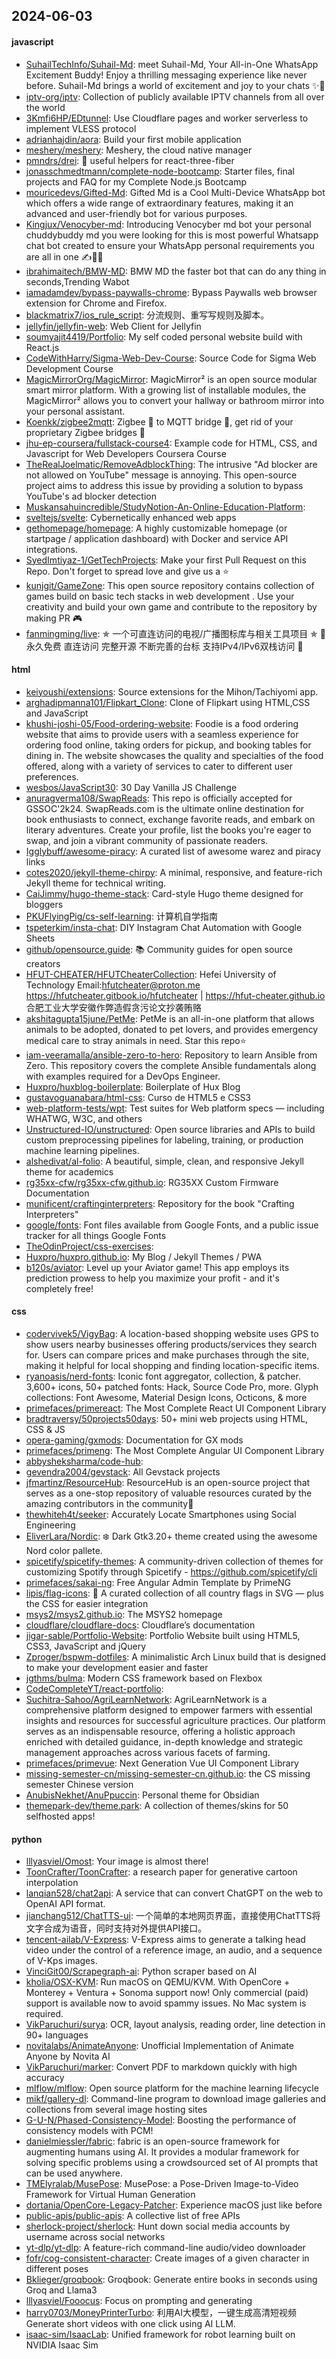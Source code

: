 ## 2024-06-03

#### javascript
* [SuhailTechInfo/Suhail-Md](https://github.com/SuhailTechInfo/Suhail-Md): meet Suhail-Md, Your All-in-One WhatsApp Excitement Buddy! Enjoy a thrilling messaging experience like never before. Suhail-Md brings a world of excitement and joy to your chats ✨🤖
* [iptv-org/iptv](https://github.com/iptv-org/iptv): Collection of publicly available IPTV channels from all over the world
* [3Kmfi6HP/EDtunnel](https://github.com/3Kmfi6HP/EDtunnel): Use Cloudflare pages and worker serverless to implement VLESS protocol
* [adrianhajdin/aora](https://github.com/adrianhajdin/aora): Build your first mobile application
* [meshery/meshery](https://github.com/meshery/meshery): Meshery, the cloud native manager
* [pmndrs/drei](https://github.com/pmndrs/drei): 🥉 useful helpers for react-three-fiber
* [jonasschmedtmann/complete-node-bootcamp](https://github.com/jonasschmedtmann/complete-node-bootcamp): Starter files, final projects and FAQ for my Complete Node.js Bootcamp
* [mouricedevs/Gifted-Md](https://github.com/mouricedevs/Gifted-Md): Gifted Md is a Cool Multi-Device WhatsApp bot which offers a wide range of extraordinary features, making it an advanced and user-friendly bot for various purposes.
* [Kingjux/Venocyber-md](https://github.com/Kingjux/Venocyber-md): Introducing Venocyber md bot your personal chuddybuddy md you were looking for this is most powerful Whatsapp chat bot created to ensure your WhatsApp personal requirements you are all in one ✍️👋👋
* [ibrahimaitech/BMW-MD](https://github.com/ibrahimaitech/BMW-MD): BMW MD the faster bot that can do any thing in seconds,Trending Wabot
* [iamadamdev/bypass-paywalls-chrome](https://github.com/iamadamdev/bypass-paywalls-chrome): Bypass Paywalls web browser extension for Chrome and Firefox.
* [blackmatrix7/ios_rule_script](https://github.com/blackmatrix7/ios_rule_script): 分流规则、重写写规则及脚本。
* [jellyfin/jellyfin-web](https://github.com/jellyfin/jellyfin-web): Web Client for Jellyfin
* [soumyajit4419/Portfolio](https://github.com/soumyajit4419/Portfolio): My self coded personal website build with React.js
* [CodeWithHarry/Sigma-Web-Dev-Course](https://github.com/CodeWithHarry/Sigma-Web-Dev-Course): Source Code for Sigma Web Development Course
* [MagicMirrorOrg/MagicMirror](https://github.com/MagicMirrorOrg/MagicMirror): MagicMirror² is an open source modular smart mirror platform. With a growing list of installable modules, the MagicMirror² allows you to convert your hallway or bathroom mirror into your personal assistant.
* [Koenkk/zigbee2mqtt](https://github.com/Koenkk/zigbee2mqtt): Zigbee 🐝 to MQTT bridge 🌉, get rid of your proprietary Zigbee bridges 🔨
* [jhu-ep-coursera/fullstack-course4](https://github.com/jhu-ep-coursera/fullstack-course4): Example code for HTML, CSS, and Javascript for Web Developers Coursera Course
* [TheRealJoelmatic/RemoveAdblockThing](https://github.com/TheRealJoelmatic/RemoveAdblockThing): The intrusive "Ad blocker are not allowed on YouTube" message is annoying. This open-source project aims to address this issue by providing a solution to bypass YouTube's ad blocker detection
* [Muskansahuincredible/StudyNotion-An-Online-Education-Platform](https://github.com/Muskansahuincredible/StudyNotion-An-Online-Education-Platform): 
* [sveltejs/svelte](https://github.com/sveltejs/svelte): Cybernetically enhanced web apps
* [gethomepage/homepage](https://github.com/gethomepage/homepage): A highly customizable homepage (or startpage / application dashboard) with Docker and service API integrations.
* [SyedImtiyaz-1/GetTechProjects](https://github.com/SyedImtiyaz-1/GetTechProjects): Make your first Pull Request on this Repo. Don't forget to spread love and give us a ⭐️
* [kunjgit/GameZone](https://github.com/kunjgit/GameZone): This open source repository contains collection of games build on basic tech stacks in web development . Use your creativity and build your own game and contribute to the repository by making PR 🎮
* [fanmingming/live](https://github.com/fanmingming/live): ✯ 一个可直连访问的电视/广播图标库与相关工具项目 ✯ 🔕 永久免费 直连访问 完整开源 不断完善的台标 支持IPv4/IPv6双栈访问 🔕

#### html
* [keiyoushi/extensions](https://github.com/keiyoushi/extensions): Source extensions for the Mihon/Tachiyomi app.
* [arghadipmanna101/Flipkart_Clone](https://github.com/arghadipmanna101/Flipkart_Clone): Clone of Flipkart using HTML,CSS and JavaScript
* [khushi-joshi-05/Food-ordering-website](https://github.com/khushi-joshi-05/Food-ordering-website): Foodie is a food ordering website that aims to provide users with a seamless experience for ordering food online, taking orders for pickup, and booking tables for dining in. The website showcases the quality and specialties of the food offered, along with a variety of services to cater to different user preferences.
* [wesbos/JavaScript30](https://github.com/wesbos/JavaScript30): 30 Day Vanilla JS Challenge
* [anuragverma108/SwapReads](https://github.com/anuragverma108/SwapReads): This repo is officially accepted for GSSOC'2k24. SwapReads.com is the ultimate online destination for book enthusiasts to connect, exchange favorite reads, and embark on literary adventures. Create your profile, list the books you're eager to swap, and join a vibrant community of passionate readers.
* [Igglybuff/awesome-piracy](https://github.com/Igglybuff/awesome-piracy): A curated list of awesome warez and piracy links
* [cotes2020/jekyll-theme-chirpy](https://github.com/cotes2020/jekyll-theme-chirpy): A minimal, responsive, and feature-rich Jekyll theme for technical writing.
* [CaiJimmy/hugo-theme-stack](https://github.com/CaiJimmy/hugo-theme-stack): Card-style Hugo theme designed for bloggers
* [PKUFlyingPig/cs-self-learning](https://github.com/PKUFlyingPig/cs-self-learning): 计算机自学指南
* [tspeterkim/insta-chat](https://github.com/tspeterkim/insta-chat): DIY Instagram Chat Automation with Google Sheets
* [github/opensource.guide](https://github.com/github/opensource.guide): 📚 Community guides for open source creators
* [HFUT-CHEATER/HFUTCheaterCollection](https://github.com/HFUT-CHEATER/HFUTCheaterCollection): Hefei University of Technology Email:hfutcheater@proton.me https://hfutcheater.gitbook.io/hfutcheater | https://hfut-cheater.github.io 合肥工业大学安徽作弊造假贪污论文抄袭贿赂
* [akshitagupta15june/PetMe](https://github.com/akshitagupta15june/PetMe): PetMe is an all-in-one platform that allows animals to be adopted, donated to pet lovers, and provides emergency medical care to stray animals in need. Star this repo⭐
* [iam-veeramalla/ansible-zero-to-hero](https://github.com/iam-veeramalla/ansible-zero-to-hero): Repository to learn Ansible from Zero. This repository covers the complete Ansible fundamentals along with examples required for a DevOps Engineer.
* [Huxpro/huxblog-boilerplate](https://github.com/Huxpro/huxblog-boilerplate): Boilerplate of Hux Blog
* [gustavoguanabara/html-css](https://github.com/gustavoguanabara/html-css): Curso de HTML5 e CSS3
* [web-platform-tests/wpt](https://github.com/web-platform-tests/wpt): Test suites for Web platform specs — including WHATWG, W3C, and others
* [Unstructured-IO/unstructured](https://github.com/Unstructured-IO/unstructured): Open source libraries and APIs to build custom preprocessing pipelines for labeling, training, or production machine learning pipelines.
* [alshedivat/al-folio](https://github.com/alshedivat/al-folio): A beautiful, simple, clean, and responsive Jekyll theme for academics
* [rg35xx-cfw/rg35xx-cfw.github.io](https://github.com/rg35xx-cfw/rg35xx-cfw.github.io): RG35XX Custom Firmware Documentation
* [munificent/craftinginterpreters](https://github.com/munificent/craftinginterpreters): Repository for the book "Crafting Interpreters"
* [google/fonts](https://github.com/google/fonts): Font files available from Google Fonts, and a public issue tracker for all things Google Fonts
* [TheOdinProject/css-exercises](https://github.com/TheOdinProject/css-exercises): 
* [Huxpro/huxpro.github.io](https://github.com/Huxpro/huxpro.github.io): My Blog / Jekyll Themes / PWA
* [b120s/aviator](https://github.com/b120s/aviator): Level up your Aviator game! This app employs its prediction prowess to help you maximize your profit - and it's completely free!

#### css
* [codervivek5/VigyBag](https://github.com/codervivek5/VigyBag): A location-based shopping website uses GPS to show users nearby businesses offering products/services they search for. Users can compare prices and make purchases through the site, making it helpful for local shopping and finding location-specific items.
* [ryanoasis/nerd-fonts](https://github.com/ryanoasis/nerd-fonts): Iconic font aggregator, collection, & patcher. 3,600+ icons, 50+ patched fonts: Hack, Source Code Pro, more. Glyph collections: Font Awesome, Material Design Icons, Octicons, & more
* [primefaces/primereact](https://github.com/primefaces/primereact): The Most Complete React UI Component Library
* [bradtraversy/50projects50days](https://github.com/bradtraversy/50projects50days): 50+ mini web projects using HTML, CSS & JS
* [opera-gaming/gxmods](https://github.com/opera-gaming/gxmods): Documentation for GX mods
* [primefaces/primeng](https://github.com/primefaces/primeng): The Most Complete Angular UI Component Library
* [abbysheksharma/code-hub](https://github.com/abbysheksharma/code-hub): 
* [gevendra2004/gevstack](https://github.com/gevendra2004/gevstack): All Gevstack projects
* [jfmartinz/ResourceHub](https://github.com/jfmartinz/ResourceHub): ResourceHub is an open-source project that serves as a one-stop repository of valuable resources curated by the amazing contributors in the community🚀
* [thewhiteh4t/seeker](https://github.com/thewhiteh4t/seeker): Accurately Locate Smartphones using Social Engineering
* [EliverLara/Nordic](https://github.com/EliverLara/Nordic): ❄️ Dark Gtk3.20+ theme created using the awesome Nord color pallete.
* [spicetify/spicetify-themes](https://github.com/spicetify/spicetify-themes): A community-driven collection of themes for customizing Spotify through Spicetify - https://github.com/spicetify/cli
* [primefaces/sakai-ng](https://github.com/primefaces/sakai-ng): Free Angular Admin Template by PrimeNG
* [lipis/flag-icons](https://github.com/lipis/flag-icons): 🎏 A curated collection of all country flags in SVG — plus the CSS for easier integration
* [msys2/msys2.github.io](https://github.com/msys2/msys2.github.io): The MSYS2 homepage
* [cloudflare/cloudflare-docs](https://github.com/cloudflare/cloudflare-docs): Cloudflare’s documentation
* [jigar-sable/Portfolio-Website](https://github.com/jigar-sable/Portfolio-Website): Portfolio Website built using HTML5, CSS3, JavaScript and jQuery
* [Zproger/bspwm-dotfiles](https://github.com/Zproger/bspwm-dotfiles): A minimalistic Arch Linux build that is designed to make your development easier and faster
* [jgthms/bulma](https://github.com/jgthms/bulma): Modern CSS framework based on Flexbox
* [CodeCompleteYT/react-portfolio](https://github.com/CodeCompleteYT/react-portfolio): 
* [Suchitra-Sahoo/AgriLearnNetwork](https://github.com/Suchitra-Sahoo/AgriLearnNetwork): AgriLearnNetwork is a comprehensive platform designed to empower farmers with essential insights and resources for successful agriculture practices. Our platform serves as an indispensable resource, offering a holistic approach enriched with detailed guidance, in-depth knowledge and strategic management approaches across various facets of farming.
* [primefaces/primevue](https://github.com/primefaces/primevue): Next Generation Vue UI Component Library
* [missing-semester-cn/missing-semester-cn.github.io](https://github.com/missing-semester-cn/missing-semester-cn.github.io): the CS missing semester Chinese version
* [AnubisNekhet/AnuPpuccin](https://github.com/AnubisNekhet/AnuPpuccin): Personal theme for Obsidian
* [themepark-dev/theme.park](https://github.com/themepark-dev/theme.park): A collection of themes/skins for 50 selfhosted apps!

#### python
* [lllyasviel/Omost](https://github.com/lllyasviel/Omost): Your image is almost there!
* [ToonCrafter/ToonCrafter](https://github.com/ToonCrafter/ToonCrafter): a research paper for generative cartoon interpolation
* [lanqian528/chat2api](https://github.com/lanqian528/chat2api): A service that can convert ChatGPT on the web to OpenAI API format.
* [jianchang512/ChatTTS-ui](https://github.com/jianchang512/ChatTTS-ui): 一个简单的本地网页界面，直接使用ChatTTS将文字合成为语音，同时支持对外提供API接口。
* [tencent-ailab/V-Express](https://github.com/tencent-ailab/V-Express): V-Express aims to generate a talking head video under the control of a reference image, an audio, and a sequence of V-Kps images.
* [VinciGit00/Scrapegraph-ai](https://github.com/VinciGit00/Scrapegraph-ai): Python scraper based on AI
* [kholia/OSX-KVM](https://github.com/kholia/OSX-KVM): Run macOS on QEMU/KVM. With OpenCore + Monterey + Ventura + Sonoma support now! Only commercial (paid) support is available now to avoid spammy issues. No Mac system is required.
* [VikParuchuri/surya](https://github.com/VikParuchuri/surya): OCR, layout analysis, reading order, line detection in 90+ languages
* [novitalabs/AnimateAnyone](https://github.com/novitalabs/AnimateAnyone): Unofficial Implementation of Animate Anyone by Novita AI
* [VikParuchuri/marker](https://github.com/VikParuchuri/marker): Convert PDF to markdown quickly with high accuracy
* [mlflow/mlflow](https://github.com/mlflow/mlflow): Open source platform for the machine learning lifecycle
* [mikf/gallery-dl](https://github.com/mikf/gallery-dl): Command-line program to download image galleries and collections from several image hosting sites
* [G-U-N/Phased-Consistency-Model](https://github.com/G-U-N/Phased-Consistency-Model): Boosting the performance of consistency models with PCM!
* [danielmiessler/fabric](https://github.com/danielmiessler/fabric): fabric is an open-source framework for augmenting humans using AI. It provides a modular framework for solving specific problems using a crowdsourced set of AI prompts that can be used anywhere.
* [TMElyralab/MusePose](https://github.com/TMElyralab/MusePose): MusePose: a Pose-Driven Image-to-Video Framework for Virtual Human Generation
* [dortania/OpenCore-Legacy-Patcher](https://github.com/dortania/OpenCore-Legacy-Patcher): Experience macOS just like before
* [public-apis/public-apis](https://github.com/public-apis/public-apis): A collective list of free APIs
* [sherlock-project/sherlock](https://github.com/sherlock-project/sherlock): Hunt down social media accounts by username across social networks
* [yt-dlp/yt-dlp](https://github.com/yt-dlp/yt-dlp): A feature-rich command-line audio/video downloader
* [fofr/cog-consistent-character](https://github.com/fofr/cog-consistent-character): Create images of a given character in different poses
* [Bklieger/groqbook](https://github.com/Bklieger/groqbook): Groqbook: Generate entire books in seconds using Groq and Llama3
* [lllyasviel/Fooocus](https://github.com/lllyasviel/Fooocus): Focus on prompting and generating
* [harry0703/MoneyPrinterTurbo](https://github.com/harry0703/MoneyPrinterTurbo): 利用AI大模型，一键生成高清短视频 Generate short videos with one click using AI LLM.
* [isaac-sim/IsaacLab](https://github.com/isaac-sim/IsaacLab): Unified framework for robot learning built on NVIDIA Isaac Sim
